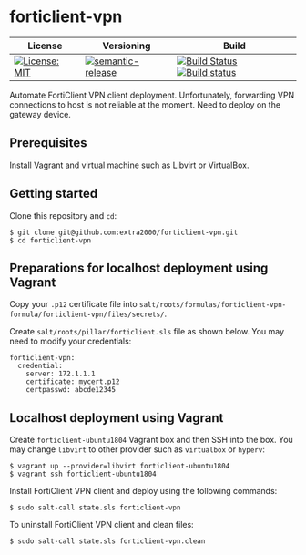 # forticlient-vpn

| License | Versioning | Build |
| ------- | ---------- | ----- |
| [![License: MIT](https://img.shields.io/badge/License-MIT-yellow.svg)](https://opensource.org/licenses/MIT) | [![semantic-release](https://img.shields.io/badge/%20%20%F0%9F%93%A6%F0%9F%9A%80-semantic--release-e10079.svg)](https://github.com/semantic-release/semantic-release) | [![Build Status](https://travis-ci.com/extra2000/forticlient-vpn.svg?branch=master)](https://travis-ci.com/extra2000/forticlient-vpn) [![Build status](https://ci.appveyor.com/api/projects/status/3obkeq7px7782ov4/branch/master?svg=true)](https://ci.appveyor.com/project/nikAizuddin/forticlient-vpn/branch/master) |

Automate FortiClient VPN client deployment. Unfortunately, forwarding VPN connections to host is not reliable at the moment. Need to deploy on the gateway device.


## Prerequisites

Install Vagrant and virtual machine such as Libvirt or VirtualBox.


## Getting started

Clone this repository and `cd`:
```
$ git clone git@github.com:extra2000/forticlient-vpn.git
$ cd forticlient-vpn
```


## Preparations for localhost deployment using Vagrant

Copy your `.p12` certificate file into `salt/roots/formulas/forticlient-vpn-formula/forticlient-vpn/files/secrets/`.

Create `salt/roots/pillar/forticlient.sls` file as shown below. You may need to modify your credentials:
```
forticlient-vpn:
  credential:
    server: 172.1.1.1
    certificate: mycert.p12
    certpasswd: abcde12345
```


## Localhost deployment using Vagrant

Create `forticlient-ubuntu1804` Vagrant box and then SSH into the box. You may change `libvirt` to other provider such as `virtualbox` or `hyperv`:
```
$ vagrant up --provider=libvirt forticlient-ubuntu1804
$ vagrant ssh forticlient-ubuntu1804
```

Install FortiClient VPN client and deploy using the following commands:
```
$ sudo salt-call state.sls forticlient-vpn
```

To uninstall FortiClient VPN client and clean files:
```
$ sudo salt-call state.sls forticlient-vpn.clean
```
